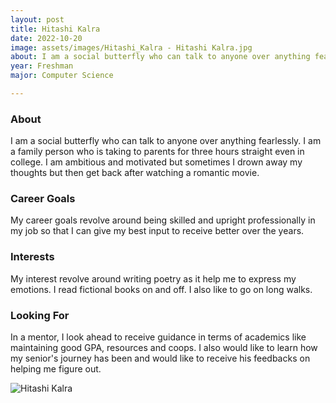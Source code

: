 ```yaml
---
layout: post
title: Hitashi Kalra 
date: 2022-10-20
image: assets/images/Hitashi_Kalra - Hitashi Kalra.jpg
about: I am a social butterfly who can talk to anyone over anything fearlessly. I am a family person who is taking to parents for three hours straight even in college. I am ambitious and motivated but sometimes I drown away my thoughts but then get back after watching a romantic movie.
year: Freshman
major: Computer Science 

---
```


### About

I am a social butterfly who can talk to anyone over anything fearlessly. I am a family person who is taking to parents for three hours straight even in college. I am ambitious and motivated but sometimes I drown away my thoughts but then get back after watching a romantic movie.

### Career Goals

My career goals revolve around being skilled and upright professionally in my job so that I can give my best input to receive better over the years.

### Interests

My interest revolve around writing poetry as it help me to express my emotions. I read fictional books on and off. I also like to go on long walks.

### Looking For

In a mentor, I look ahead to receive guidance in terms of academics like maintaining good GPA, resources and coops. I also would like to learn how my senior's journey has been and would like to receive his feedbacks on helping me figure out.

<div class="text-center my-5">
    <img src="https://sase-drexel.github.io/mentorship-2021/assets/images/Hitashi-Kalra.jpg" alt="Hitashi Kalra" class="rounded post-img" />
</div>
